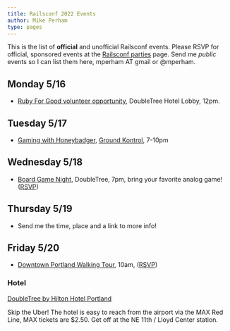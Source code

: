```yaml
---
title: Railsconf 2022 Events
author: Mike Perham
type: pages
---
```


This is the list of **official** and unofficial Railsconf events. Please RSVP for official,
sponsored events at the [Railsconf parties](https://railsconf.com/parties) page.
Send me *public* events so I can list them here, mperham AT gmail or @mperham.

## Monday 5/16

* [Ruby For Good volunteer opportunity](https://rubyforgood.org/railsconf), DoubleTree Hotel Lobby, 12pm.

## Tuesday 5/17

* [Gaming with Honeybadger](TODO), [Ground Kontrol](https://g.page/ground-kontrol-classic-arcade), 7-10pm

## Wednesday 5/18

* [Board Game Night](https://ti.to/contributed-systems/railsconf-2022-board-game-night), DoubleTree, 7pm, bring your favorite analog game! ([RSVP](https://ti.to/contributed-systems/railsconf-2022-board-game-night))

## Thursday 5/19

* Send me the time, place and a link to more info!

## Friday 5/20

* [Downtown Portland Walking Tour](https://ti.to/contributed-systems/railsconf-2022-portland-walking-tour), 10am, ([RSVP](https://ti.to/contributed-systems/railsconf-2022-portland-walking-tour))

### Hotel

[DoubleTree by Hilton Hotel Portland](https://goo.gl/maps/ybjw78UBySzprTxU9)

Skip the Uber! The hotel is easy to reach from the airport via the MAX Red Line, MAX tickets are $2.50. Get off at the NE 11th / Lloyd Center station.